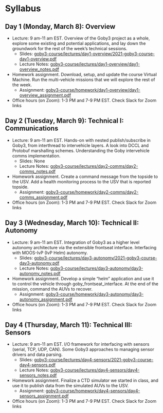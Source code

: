 # Syllabus

## Day 1 (Monday, March 8): Overview

- Lecture: 9 am-11 am EST. Overview of the Goby3 project as a whole, explore some existing and potential applications, and lay down the groundwork for the rest of the week’s technical sessions.
    - Slides: [goby3-course/lectures/day1-overview/2021-goby3-course-day1-overview.pdf][day1 slides]
    - Lecture Notes: [goby3-course/lectures/day1-overview/day1-overview_notes.pdf][day1 notes]
- Homework assignment. Download, setup, and update the course Virtual Machine. Run the multi-vehicle missions that we will explore the rest of the week.
    -  Assignment: [goby3-course/homework/day1-overview/day1-overview_assignment.pdf][day1 assignment]
- Office hours (on Zoom): 1-3 PM and 7-9 PM EST. Check Slack for Zoom links

[day1 slides]: https://github.com/GobySoft/goby3-course/blob/master/lectures/day1-overview/2021-goby3-course-day1-overview.pdf
[day1 notes]: https://github.com/GobySoft/goby3-course/blob/master/lectures/day1-overview/day1-overview_notes.pdf
[day1 assignment]: https://raw.githubusercontent.com/GobySoft/goby3-course/master/homework/day1-overview/day1-overview_assignment.pdf

## Day 2 (Tuesday, March 9): Technical I: Communications

- Lecture: 9 am-11 am EST. Hands-on with nested publish/subscribe in Goby3, from interthread to intervehicle layers. A look into DCCL and Protobuf marshalling schemes. Understanding the Goby intervehicle comms implementation.
    - Slides: None
    - Lecture Notes: [goby3-course/lectures/day2-comms/day2-comms_notes.pdf][day2 notes]
- Homework assignment. Create a command message from the topside to the USV. Add a health monitoring process to the USV that is reported topside.
    - Assignment: [goby3-course/homework/day2-comms/day2-comms_assignment.pdf][day2 assignment]
- Office hours (on Zoom): 1-3 PM and 7-9 PM EST. Check Slack for Zoom links

[day2 notes]: https://github.com/GobySoft/goby3-course/blob/master/lectures/day2-comms/day2-comms_notes.pdf
[day2 assignment]: https://raw.githubusercontent.com/GobySoft/goby3-course/master/homework/day2-comms/day2-comms_assignment.pdf

## Day 3 (Wednesday, March 10): Technical II: Autonomy

- Lecture: 9 am-11 am EST. Integration of Goby3 as a higher level autonomy architecture via the extensible frontseat interface. Interfacing with MOOS-IvP (IvP Helm) autonomy.
    - Slides: [goby3-course/lectures/day3-autonomy/2021-goby3-course-day3-autonomy.pdf][day3 slides]
    - Lecture Notes: [goby3-course/lectures/day3-autonomy/day3-autonomy_notes.pdf][day3 notes]
- Homework assignment. Develop a simple “helm” application and use it to control the vehicle through goby_frontseat_interface. At the end of the mission, command the AUVs to recover.
    - Assignment: [goby3-course/homework/day3-autonomy/day3-autonomy_assignment.pdf][day3 assignment]
- Office hours (on Zoom): 1-3 PM and 7-9 PM EST. Check Slack for Zoom links

[day3 slides]: https://github.com/GobySoft/goby3-course/blob/master/lectures/day3-autonomy/2021-goby3-course-day3-autonomy.pdf
[day3 notes]: https://github.com/GobySoft/goby3-course/blob/master/lectures/day3-autonomy/day3-autonomy_notes.pdf
[day3 assignment]: https://raw.githubusercontent.com/GobySoft/goby3-course/master/homework/day3-autonomy/day3-autonomy_assignment.pdf

## Day 4 (Thursday, March 11): Technical III: Sensors

- Lecture: 9 am-11 am EST. I/O framework for interfacing with sensors (serial, TCP, UDP, CAN). Some Goby3 approaches to managing sensor drivers and data parsing.
    - Slides: [goby3-course/lectures/day4-sensors/2021-goby3-course-day4-sensors.pdf][day4 slides]
    - Lecture Notes: [goby3-course/lectures/day4-sensors/day4-sensors_notes.pdf][day4 notes]
- Homework assignment. Finalize a CTD simulator we started in class, and use it to publish data from the simulated AUVs to the USV.
    - Assignment: [goby3-course/homework/day4-sensors/day4-sensors_assignment.pdf][day4 assignment]
- Office hours (on Zoom): 1-3 PM and 7-9 PM EST. Check Slack for Zoom links


[day4 slides]: https://github.com/GobySoft/goby3-course/blob/master/lectures/day4-sensors/2021-goby3-course-day4-sensors.pdf
[day4 notes]: https://github.com/GobySoft/goby3-course/blob/master/lectures/day4-sensors/day4-sensors_notes.pdf
[day4 assignment]: https://raw.githubusercontent.com/GobySoft/goby3-course/master/homework/day4-sensors/day4-sensors_assignment.pdf